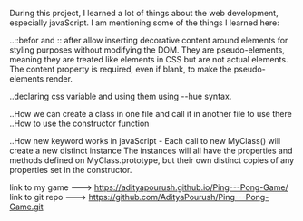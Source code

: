 During this project, I learned a lot of things about the web development, especially javaScript. I am mentioning some of the things I learned here:

..::befor and :: after allow inserting decorative content around elements for styling purposes without modifying the DOM. They are pseudo-elements, meaning they are treated like elements in CSS but are not actual elements. The content property is required, even if blank, to make the pseudo-elements render.

..declaring css variable and using them using --hue syntax.

..How we can create a class in one file and call it in another file to use there
..How to use the constructor function

..How new keyword works in javaScript - Each call to new MyClass() will create a new distinct instance The instances will all have the properties and methods defined on MyClass.prototype, but their own distinct copies of any properties set in the constructor.


link to my game ---> https://adityapourush.github.io/Ping---Pong-Game/
link to git repo ---> https://github.com/AdityaPourush/Ping---Pong-Game.git

